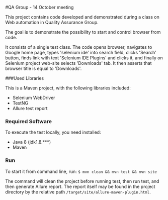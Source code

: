 #QA Group - 14 October meeting

This project contains code developed and demonstrated during a class on Web automation in Quality Assurance Group.

The goal is to demonstrate the possibility to start and control browser from code.

It consists of a single test class. The code opens browser, navigates to Google home page, types 'selenium ide' into search field, clicks 'Search' button, finds link with text 'Selenium IDE Plugins' and clicks it, and finally on Selenium project web-site selects 'Downloads' tab. 
It then asserts that browser title is equal to 'Downloads'.

###Used Libraries

This is a Maven project, with the following libraries included:

- Selenium WebDriver
- TestNG
- Allure test report

### Required Software
To execute the test locally, you need installed:

- Java 8 (jdk1.8.***)
- Maven

### Run

To start it from command line, run:
`
$ mvn clean && mvn test && mvn site
`

The command will clean the project before running test, then run test, and then generate Allure report.
The report itself may be found in the project directory by the relative path `/target/site/allure-maven-plugin.html`.